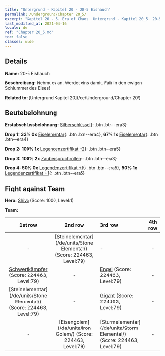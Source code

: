 ```yaml
---
title: "Untergrund - Kapitel 20 - 20-5 Eishauch"
permalink: /Underground/Chapter 20_5/
excerpt: "Kapitel 20 - 5. Era of Chaos  Untergrund - Kapitel 20_5. 20-5 Eishauch"
last_modified_at: 2021-04-16
locale: de
ref: "Chapter 20_5.md"
toc: false
classes: wide
---
```


## Details

 **Name:** 20-5 Eishauch

 **Beschreibung:** Nehmt es an. Werdet eins damit. Fallt in den ewigen Schlummer des Eises!

 **Related to:** [Untergrund Kapitel 20](/de/Underground/Chapter 20/)

## Beutebelohnung

 **Erstabschlussbelohnung:** [Silberschlüssel](/de/Items/con_693/){: .btn .btn--era3}

 **Drop 1:** **33% 0x** [Eiselementar](/de/Items/unt_264/){: .btn .btn--era4}, **67% 1x** [Eiselementar](/de/Items/unt_264/){: .btn .btn--era4}

 **Drop 2:** **100% 1x** [Legendenzertifikat +2](/de/Items/mat_81/){: .btn .btn--era5}

 **Drop 3:** **100% 2x** [Zauberspruchrollen](/de/Items/con_694/){: .btn .btn--era3}

 **Drop 4:** **50% 0x** [Legendenzertifikat +1](/de/Items/mat_74/){: .btn .btn--era5}, **50% 1x** [Legendenzertifikat +1](/de/Items/mat_74/){: .btn .btn--era5}


## Fight against Team
 **Hero:** [Shiva](/de/heroes/Shiva/) (Score: 1000, Level:1)

 **Team:**


  | 1st row | 2nd row | 3rd row | 4th row |
  |:----:|:----:|:----|:----:|
  | - | [Steinelementar](/de/units/Stone Elemental/) (Score: 224463, Level:79)  | - | - |
  | [Schwertkämpfer](/de/units/Swordsman/) (Score: 224463, Level:79)  | - | [Engel](/de/units/Angel/) (Score: 224463, Level:79)  | - |
  | [Steinelementar](/de/units/Stone Elemental/) (Score: 224463, Level:79)  | - | [Gigant](/de/units/Giant/) (Score: 224463, Level:79)  | - |
  | - | [Eisengolem](/de/units/Iron Golem/) (Score: 224463, Level:79)  | [Sturmelementar](/de/units/Storm Elemental/) (Score: 224463, Level:79)  | - |


